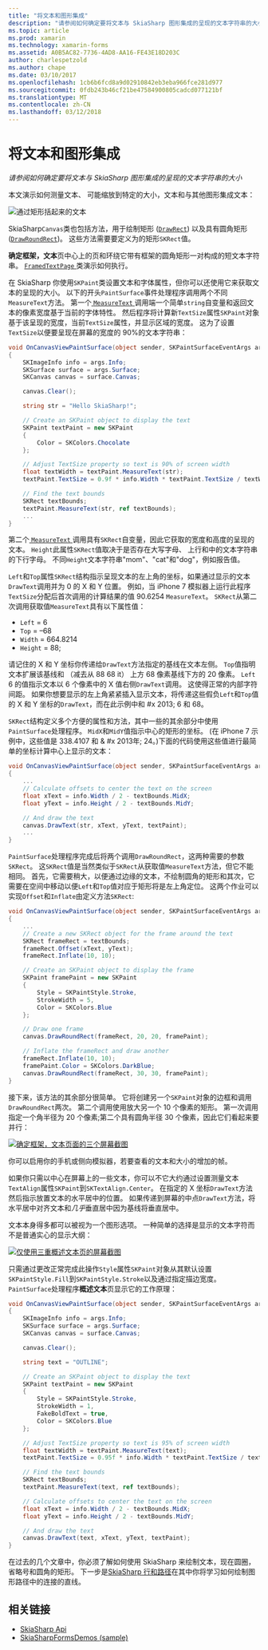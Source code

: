 ```yaml
---
title: "将文本和图形集成"
description: "请参阅如何确定要将文本与 SkiaSharp 图形集成的呈现的文本字符串的大小"
ms.topic: article
ms.prod: xamarin
ms.technology: xamarin-forms
ms.assetid: A0B5AC82-7736-4AD8-AA16-FE43E18D203C
author: charlespetzold
ms.author: chape
ms.date: 03/10/2017
ms.openlocfilehash: 1cb6b6fcd8a9d02910842eb3eba966fce281d977
ms.sourcegitcommit: 0fdb243b46cf21be47584900805cadcd077121bf
ms.translationtype: MT
ms.contentlocale: zh-CN
ms.lasthandoff: 03/12/2018
---
```

# <a name="integrating-text-and-graphics"></a>将文本和图形集成

_请参阅如何确定要将文本与 SkiaSharp 图形集成的呈现的文本字符串的大小_

本文演示如何测量文本、 可能缩放到特定的大小，文本和与其他图形集成文本：

![](text-images/textandgraphicsexample.png "通过矩形括起来的文本")

SkiaSharp`Canvas`类也包括方法，用于绘制矩形 ([`DrawRect`](https://developer.xamarin.com/api/member/SkiaSharp.SKCanvas.DrawRect/p/SkiaSharp.SKRect/SkiaSharp.SKPaint/)) 以及具有圆角矩形 ([`DrawRoundRect`](https://developer.xamarin.com/api/member/SkiaSharp.SKCanvas.DrawRoundRect/p/SkiaSharp.SKRect/System.Single/System.Single/SkiaSharp.SKPaint/))。 这些方法需要要定义为的矩形`SKRect`值。

**确定框架，文本**页中心上的页和环绕它带有框架的圆角矩形一对构成的短文本字符串。 [ `FramedTextPage` ](https://github.com/xamarin/xamarin-forms-samples/blob/master/SkiaSharpForms/SkiaSharpFormsDemos/SkiaSharpFormsDemos/SkiaSharpFormsDemos/Basics/FramedTextPage.cs)类演示如何执行。

在 SkiaSharp 你使用`SKPaint`类设置文本和字体属性，但你可以还使用它来获取文本的呈现的大小。 以下的开头`PaintSurface`事件处理程序调用两个不同`MeasureText`方法。 第一个[ `MeasureText` ](https://developer.xamarin.com/api/member/SkiaSharp.SKPaint.MeasureText/p/System.String/)调用端一个简单`string`自变量和返回文本的像素宽度基于当前的字体特性。 然后程序将计算新`TextSize`属性`SKPaint`对象基于该呈现的宽度，当前`TextSize`属性，并显示区域的宽度。 这为了设置`TextSize`以便要呈现在屏幕的宽度的 90%的文本字符串：

```csharp
void OnCanvasViewPaintSurface(object sender, SKPaintSurfaceEventArgs args)
{
    SKImageInfo info = args.Info;
    SKSurface surface = args.Surface;
    SKCanvas canvas = surface.Canvas;

    canvas.Clear();

    string str = "Hello SkiaSharp!";

    // Create an SKPaint object to display the text
    SKPaint textPaint = new SKPaint
    {
        Color = SKColors.Chocolate
    };

    // Adjust TextSize property so text is 90% of screen width
    float textWidth = textPaint.MeasureText(str);
    textPaint.TextSize = 0.9f * info.Width * textPaint.TextSize / textWidth;

    // Find the text bounds
    SKRect textBounds;
    textPaint.MeasureText(str, ref textBounds);
    ...
}
```

第二个[ `MeasureText` ](https://developer.xamarin.com/api/member/SkiaSharp.SKPaint.MeasureText/p/System.String/SkiaSharp.SKRect@/)调用具有`SKRect`自变量，因此它获取的宽度和高度的呈现的文本。 `Height`此属性`SKRect`值取决于是否存在大写字母、 上行和中的文本字符串的下行字母。 不同`Height`文本字符串"mom"、"cat"和"dog"，例如报告值。

`Left`和`Top`属性`SKRect`结构指示呈现文本的左上角的坐标，如果通过显示的文本`DrawText`调用并为 0 的 X 和 Y 位置。 例如，当 iPhone 7 模拟器上运行此程序`TextSize`分配后首次调用的计算结果的值 90.6254 `MeasureText`。 `SKRect`从第二次调用获取值`MeasureText`具有以下属性值：

- `Left` = 6
- `Top` = &#x2013;68
- `Width` = 664.8214
- `Height` = 88;

请记住的 X 和 Y 坐标你传递给`DrawText`方法指定的基线在文本左侧。 `Top`值指明文本扩展该基线和 （减去从 88 68 it） 上方 68 像素基线下方的 20 像素。 `Left` 6 的值指示文本以 6 个像素中的 X 值右侧`DrawText`调用。 这使得正常的内部字符间距。 如果你想要显示的左上角紧紧插入显示文本，将传递这些假负`Left`和`Top`值的 X 和 Y 坐标的`DrawText`，而在此示例中和 #x 2013; 6 和 68。

`SKRect`结构定义多个方便的属性和方法，其中一些的其余部分中使用`PaintSurface`处理程序。 `MidX`和`MidY`值指示中心的矩形的坐标。 (在 iPhone 7 示例中，这些值是 338.4107 和 & #x 2013年; 24。)下面的代码使用这些值进行最简单的坐标计算中心上显示的文本：

```csharp
void OnCanvasViewPaintSurface(object sender, SKPaintSurfaceEventArgs args)
{
    ...
    // Calculate offsets to center the text on the screen
    float xText = info.Width / 2 - textBounds.MidX;
    float yText = info.Height / 2 - textBounds.MidY;

    // And draw the text
    canvas.DrawText(str, xText, yText, textPaint);
    ...
}
```

`PaintSurface`处理程序完成后将两个调用`DrawRoundRect`，这两种需要的参数`SKRect`。 这`SKRect`值是当然类似于`SKRect`从获取值`MeasureText`方法，但它不能相同。 首先，它需要稍大，以便通过边缘的文本，不绘制圆角的矩形和其次，它需要在空间中移动以便`Left`和`Top`值对应于矩形将是左上角定位。 这两个作业可以实现`Offset`和`Inflate`由定义方法`SKRect`:

```csharp
void OnCanvasViewPaintSurface(object sender, SKPaintSurfaceEventArgs args)
{
    ...
    // Create a new SKRect object for the frame around the text
    SKRect frameRect = textBounds;
    frameRect.Offset(xText, yText);
    frameRect.Inflate(10, 10);

    // Create an SKPaint object to display the frame
    SKPaint framePaint = new SKPaint
    {
        Style = SKPaintStyle.Stroke,
        StrokeWidth = 5,
        Color = SKColors.Blue
    };

    // Draw one frame
    canvas.DrawRoundRect(frameRect, 20, 20, framePaint);

    // Inflate the frameRect and draw another
    frameRect.Inflate(10, 10);
    framePaint.Color = SKColors.DarkBlue;
    canvas.DrawRoundRect(frameRect, 30, 30, framePaint);
}
```

接下来，该方法的其余部分很简单。 它将创建另一个`SKPaint`对象的边框和调用`DrawRoundRect`两次。 第二个调用使用放大另一个 10 个像素的矩形。 第一次调用指定一个角半径为 20 个像素;第二个具有圆角半径 30 个像素，因此它们看起来要并行：

 [![](text-images/framedtext-small.png "确定框架，文本页面的三个屏幕截图")](text-images/framedtext-large.png#lightbox "确定框架，文本页面的三个屏幕截图")

你可以启用你的手机或侧向模拟器，若要查看的文本和大小的增加的帧。

如果你只需以中心在屏幕上的一些文本，你可以不它大约通过设置测量文本`TextAlign`属性`SKPaint`到`SKTextAlign.Center`。 在指定的 X 坐标`DrawText`方法然后指示放置文本的水平居中的位置。 如果传递到屏幕的中点`DrawText`方法，将水平居中对齐文本和*几乎*垂直居中因为基线将垂直居中。

文本本身得多都可以被视为一个图形选项。 一种简单的选择是显示的文本字符而不是普通实心的显示大纲：

[![](text-images/outlinedtext-small.png "仅使用三重概述文本页的屏幕截图")](text-images/outlinedtext-large.png#lightbox "三倍的所述的文本页的屏幕截图")

只需通过更改正常完成此操作`Style`属性`SKPaint`对象从其默认设置`SKPaintStyle.Fill`到`SKPaintStyle.Stroke`以及通过指定描边宽度。 `PaintSurface`处理程序**概述文本**页显示它的工作原理：

```csharp
void OnCanvasViewPaintSurface(object sender, SKPaintSurfaceEventArgs args)
{
    SKImageInfo info = args.Info;
    SKSurface surface = args.Surface;
    SKCanvas canvas = surface.Canvas;

    canvas.Clear();

    string text = "OUTLINE";

    // Create an SKPaint object to display the text
    SKPaint textPaint = new SKPaint
    {
        Style = SKPaintStyle.Stroke,
        StrokeWidth = 1,
        FakeBoldText = true,
        Color = SKColors.Blue
    };

    // Adjust TextSize property so text is 95% of screen width
    float textWidth = textPaint.MeasureText(text);
    textPaint.TextSize = 0.95f * info.Width * textPaint.TextSize / textWidth;

    // Find the text bounds
    SKRect textBounds;
    textPaint.MeasureText(text, ref textBounds);

    // Calculate offsets to center the text on the screen
    float xText = info.Width / 2 - textBounds.MidX;
    float yText = info.Height / 2 - textBounds.MidY;

    // And draw the text
    canvas.DrawText(text, xText, yText, textPaint);
}
```

 在过去的几个文章中，你必须了解如何使用 SkiaSharp 来绘制文本，现在圆圈，省略号和圆角的矩形。 下一步是[SkiaSharp 行和路径](~/xamarin-forms/user-interface/graphics/skiasharp/paths/paths.md)在其中你将学习如何绘制图形路径中的连接的直线。


## <a name="related-links"></a>相关链接

- [SkiaSharp Api](https://developer.xamarin.com/api/root/SkiaSharp/)
- [SkiaSharpFormsDemos (sample)](https://developer.xamarin.com/samples/xamarin-forms/SkiaSharpForms/SkiaSharpFormsDemos/)
